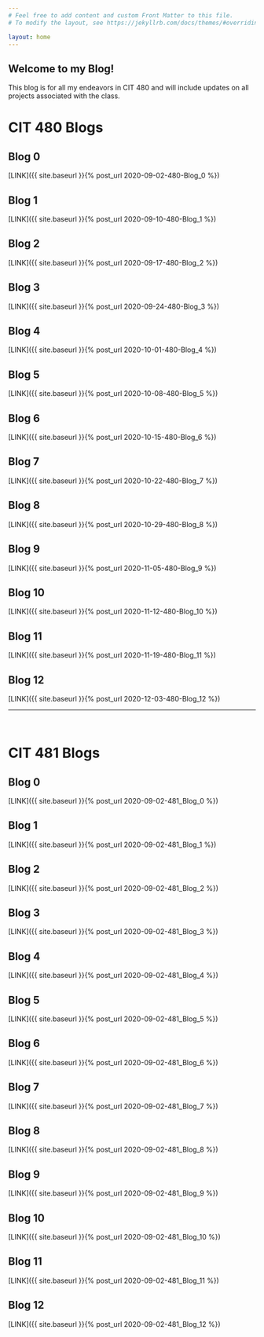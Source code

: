 ```yaml
---
# Feel free to add content and custom Front Matter to this file.
# To modify the layout, see https://jekyllrb.com/docs/themes/#overriding-theme-defaults

layout: home
---
```


<h2>Welcome to my Blog!</h2>
This blog is for all my endeavors in CIT 480 and will include updates on all projects associated with the class.

<h1>CIT 480 Blogs</h1>

<h2>Blog 0</h2>
[LINK]({{ site.baseurl }}{% post_url 2020-09-02-480-Blog_0 %})
<h2>Blog 1</h2>
[LINK]({{ site.baseurl }}{% post_url 2020-09-10-480-Blog_1 %})
<h2>Blog 2</h2>
[LINK]({{ site.baseurl }}{% post_url 2020-09-17-480-Blog_2 %})
<h2>Blog 3</h2>
[LINK]({{ site.baseurl }}{% post_url 2020-09-24-480-Blog_3 %})
<h2>Blog 4</h2>
[LINK]({{ site.baseurl }}{% post_url 2020-10-01-480-Blog_4 %})
<h2>Blog 5</h2>
[LINK]({{ site.baseurl }}{% post_url 2020-10-08-480-Blog_5 %})
<h2>Blog 6</h2>
[LINK]({{ site.baseurl }}{% post_url 2020-10-15-480-Blog_6 %})
<h2>Blog 7</h2>
[LINK]({{ site.baseurl }}{% post_url 2020-10-22-480-Blog_7 %})
<h2>Blog 8</h2>
[LINK]({{ site.baseurl }}{% post_url 2020-10-29-480-Blog_8 %})
<h2>Blog 9</h2>
[LINK]({{ site.baseurl }}{% post_url 2020-11-05-480-Blog_9 %})
<h2>Blog 10</h2>
[LINK]({{ site.baseurl }}{% post_url 2020-11-12-480-Blog_10 %})
<h2>Blog 11</h2>
[LINK]({{ site.baseurl }}{% post_url 2020-11-19-480-Blog_11 %})
<h2>Blog 12</h2>
[LINK]({{ site.baseurl }}{% post_url 2020-12-03-480-Blog_12 %})

<br>
<hr>
<br>

<h1>CIT 481 Blogs</h1>

<h2>Blog 0</h2>
[LINK]({{ site.baseurl }}{% post_url 2020-09-02-481_Blog_0 %})
<h2>Blog 1</h2>
[LINK]({{ site.baseurl }}{% post_url 2020-09-02-481_Blog_1 %})
<h2>Blog 2</h2>
[LINK]({{ site.baseurl }}{% post_url 2020-09-02-481_Blog_2 %})
<h2>Blog 3</h2>
[LINK]({{ site.baseurl }}{% post_url 2020-09-02-481_Blog_3 %})
<h2>Blog 4</h2>
[LINK]({{ site.baseurl }}{% post_url 2020-09-02-481_Blog_4 %})
<h2>Blog 5</h2>
[LINK]({{ site.baseurl }}{% post_url 2020-09-02-481_Blog_5 %})
<h2>Blog 6</h2>
[LINK]({{ site.baseurl }}{% post_url 2020-09-02-481_Blog_6 %})
<h2>Blog 7</h2>
[LINK]({{ site.baseurl }}{% post_url 2020-09-02-481_Blog_7 %})
<h2>Blog 8</h2>
[LINK]({{ site.baseurl }}{% post_url 2020-09-02-481_Blog_8 %})
<h2>Blog 9</h2>
[LINK]({{ site.baseurl }}{% post_url 2020-09-02-481_Blog_9 %})
<h2>Blog 10</h2>
[LINK]({{ site.baseurl }}{% post_url 2020-09-02-481_Blog_10 %})
<h2>Blog 11</h2>
[LINK]({{ site.baseurl }}{% post_url 2020-09-02-481_Blog_11 %})
<h2>Blog 12</h2>
[LINK]({{ site.baseurl }}{% post_url 2020-09-02-481_Blog_12 %})